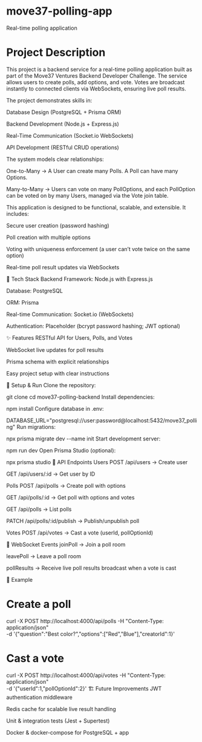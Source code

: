 # move37-polling-app
Real-time polling application
<br/>

# Project Description
This project is a backend service for a real-time polling application built as part of the Move37 Ventures Backend Developer Challenge. The service allows users to create polls, add options, and vote. Votes are broadcast instantly to connected clients via WebSockets, ensuring live poll results.

The project demonstrates skills in:

Database Design (PostgreSQL + Prisma ORM)

Backend Development (Node.js + Express.js)

Real-Time Communication (Socket.io WebSockets)

API Development (RESTful CRUD operations)

The system models clear relationships:

One-to-Many → A User can create many Polls. A Poll can have many Options.

Many-to-Many → Users can vote on many PollOptions, and each PollOption can be voted on by many Users, managed via the Vote join table.

This application is designed to be functional, scalable, and extensible. It includes:

Secure user creation (password hashing)

Poll creation with multiple options

Voting with uniqueness enforcement (a user can’t vote twice on the same option)

Real-time poll result updates via WebSockets

🚀 Tech Stack
Backend Framework: Node.js with Express.js

Database: PostgreSQL

ORM: Prisma

Real-time Communication: Socket.io (WebSockets)

Authentication: Placeholder (bcrypt password hashing; JWT optional)

✨ Features
RESTful API for Users, Polls, and Votes

WebSocket live updates for poll results

Prisma schema with explicit relationships

Easy project setup with clear instructions

📖 Setup & Run
Clone the repository:

git clone <repo-url>
cd move37-polling-backend
Install dependencies:

npm install
Configure database in .env:

DATABASE_URL="postgresql://user:password@localhost:5432/move37_polling"
Run migrations:

npx prisma migrate dev --name init
Start development server:

npm run dev
Open Prisma Studio (optional):

npx prisma studio
📡 API Endpoints
Users
POST /api/users → Create user

GET /api/users/:id → Get user by ID

Polls
POST /api/polls → Create poll with options

GET /api/polls/:id → Get poll with options and votes

GET /api/polls → List polls

PATCH /api/polls/:id/publish → Publish/unpublish poll

Votes
POST /api/votes → Cast a vote (userId, pollOptionId)

🔌 WebSocket Events
joinPoll → Join a poll room

leavePoll → Leave a poll room

pollResults → Receive live poll results broadcast when a vote is cast

🧪 Example
# Create a poll
curl -X POST http://localhost:4000/api/polls -H "Content-Type: application/json" \
-d '{"question":"Best color?","options":["Red","Blue"],"creatorId":1}'

# Cast a vote
curl -X POST http://localhost:4000/api/votes -H "Content-Type: application/json" \
-d '{"userId":1,"pollOptionId":2}'
🏗️ Future Improvements
JWT authentication middleware

Redis cache for scalable live result handling

Unit & integration tests (Jest + Supertest)

Docker & docker-compose for PostgreSQL + app
